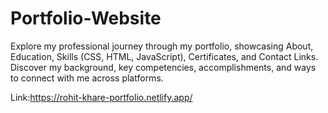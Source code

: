 # Portfolio-Website
Explore my professional journey through my portfolio, showcasing About, Education, Skills (CSS, HTML, JavaScript), Certificates, and Contact Links. Discover my background, key competencies, accomplishments, and ways to connect with me across platforms.

Link:https://rohit-khare-portfolio.netlify.app/
